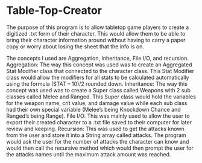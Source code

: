 # Table-Top-Creator
The purpose of this program is to allow tabletop game players to create a digitized .txt form of their character. This would allow them to be able to bring their character information around without having to carry a paper copy or worry about losing the sheet that the info is on.

The concepts I used are Aggregation, Inheritance, File I/O, and recursion.
Aggregation: The way this concept was used was to create an Aggregated Stat Modifier class that connected to the character class. This Stat Modifier class would allow the modifiers for all stats to be calculated automatically using the formula (STAT –  10)/2 rounded down.
Inheritance: The way this concept was used was to create a Super class called Weapons with 2 sub classes called Melee and Ranged. This Super class would hold the variables for the weapon name, crit value, and damage value while each sub class had their own special variable (Melee’s being Knockdown Chance and Ranged’s being Range).
File I/O: This was mainly used to allow the user to export their created character to a .txt file saved to their computer for later review and keeping.
Recursion: This was used to get the attacks known from the user and store it into a String array called attacks. The program would ask the user for the number of attacks the character can know and would then call the recursive method which would then prompt the user for the attacks names until the maximum attack amount was reached.
